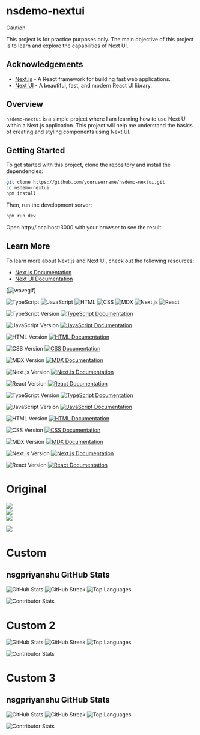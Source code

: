 # nsdemo-nextui

> [!CAUTION]
> This project is for practice purposes only. The main objective of this project is to learn and explore the capabilities of Next UI.

## Acknowledgements

- [Next.js](https://nextjs.org) - A React framework for building fast web applications.
- [Next UI](https://nextui.org) - A beautiful, fast, and modern React UI library.

## Overview

`nsdemo-nextui` is a simple project where I am learning how to use Next UI within a Next.js application. This project will help me understand the basics of creating and styling components using Next UI.

## Getting Started

To get started with this project, clone the repository and install the dependencies:

```bash
git clone https://github.com/yourusername/nsdemo-nextui.git
cd nsdemo-nextui
npm install
```

Then, run the development server:

```bash
npm run dev
```

Open http://localhost:3000 with your browser to see the result.

## Learn More

To learn more about Next.js and Next UI, check out the following resources:

- [Next.js Documentation](https://nextjs.org/docs)
- [Next UI Documentation](https://nextui.org/docs)


[![wavegif](https://cdn3.emoji.gg/emojis/wavegif_1860.gif)]


![TypeScript](https://img.shields.io/badge/TypeScript-%23007ACC.svg?style=for-the-badge&logo=typescript&logoColor=white)
![JavaScript](https://img.shields.io/badge/JavaScript-%23F7DF1E.svg?style=for-the-badge&logo=javascript&logoColor=black)
![HTML](https://img.shields.io/badge/HTML-%23E34F26.svg?style=for-the-badge&logo=html5&logoColor=white)
![CSS](https://img.shields.io/badge/CSS-%231572B6.svg?style=for-the-badge&logo=css3&logoColor=white)
![MDX](https://img.shields.io/badge/MDX-%23F9AC00.svg?style=for-the-badge&logo=mdx&logoColor=white)
![Next.js](https://img.shields.io/badge/Next.js-%23000000.svg?style=for-the-badge&logo=next.js&logoColor=white)
![React](https://img.shields.io/badge/React-%2361DAFB.svg?style=for-the-badge&logo=react&logoColor=black)

![TypeScript Version](https://img.shields.io/npm/v/typescript?color=007ACC&label=TypeScript&logo=typescript&logoColor=white)
[![TypeScript Documentation](https://img.shields.io/badge/Documentation-Typescript-blue?style=flat&logo=typescript)](https://www.typescriptlang.org/docs/)

![JavaScript Version](https://img.shields.io/npm/v/javascript?color=F7DF1E&label=JavaScript&logo=javascript&logoColor=black)
[![JavaScript Documentation](https://img.shields.io/badge/Documentation-JavaScript-yellow?style=flat&logo=javascript)](https://developer.mozilla.org/en-US/docs/Web/JavaScript)

![HTML Version](https://img.shields.io/npm/v/html?color=E34F26&label=HTML&logo=html5&logoColor=white)
[![HTML Documentation](https://img.shields.io/badge/Documentation-HTML-orange?style=flat&logo=html5)](https://developer.mozilla.org/en-US/docs/Web/HTML)

![CSS Version](https://img.shields.io/npm/v/css?color=1572B6&label=CSS&logo=css3&logoColor=white)
[![CSS Documentation](https://img.shields.io/badge/Documentation-CSS-blue?style=flat&logo=css3)](https://developer.mozilla.org/en-US/docs/Web/CSS)

![MDX Version](https://img.shields.io/npm/v/mdx?color=F9AC00&label=MDX&logo=mdx&logoColor=white)
[![MDX Documentation](https://img.shields.io/badge/Documentation-MDX-yellow?style=flat&logo=mdx)](https://mdxjs.com/)

![Next.js Version](https://img.shields.io/npm/v/next?color=000000&label=Next.js&logo=next.js&logoColor=white)
[![Next.js Documentation](https://img.shields.io/badge/Documentation-Next.js-black?style=flat&logo=next.js)](https://nextjs.org/docs)

![React Version](https://img.shields.io/npm/v/react?color=61DAFB&label=React&logo=react&logoColor=black)
[![React Documentation](https://img.shields.io/badge/Documentation-React-blue?style=flat&logo=react)](https://reactjs.org/docs/getting-started.html)

![TypeScript Version](https://img.shields.io/npm/v/typescript?color=#007aff&label=TypeScript&logo=typescript&logoColor=white)
[![TypeScript Documentation](https://img.shields.io/badge/Documentation-Typescript-%23007aff?style=flat&logo=typescript)](https://www.typescriptlang.org/docs/)

![JavaScript Version](https://img.shields.io/npm/v/javascript?color=#ffcc00&label=JavaScript&logo=javascript&logoColor=black)
[![JavaScript Documentation](https://img.shields.io/badge/Documentation-JavaScript-%23ffcc00?style=flat&logo=javascript)](https://developer.mozilla.org/en-US/docs/Web/JavaScript)

![HTML Version](https://img.shields.io/npm/v/html?color=#e34f26&label=HTML&logo=html5&logoColor=white)
[![HTML Documentation](https://img.shields.io/badge/Documentation-HTML-%23e34f26?style=flat&logo=html5)](https://developer.mozilla.org/en-US/docs/Web/HTML)

![CSS Version](https://img.shields.io/npm/v/css?color=#1572b6&label=CSS&logo=css3&logoColor=white)
[![CSS Documentation](https://img.shields.io/badge/Documentation-CSS-%231572b6?style=flat&logo=css3)](https://developer.mozilla.org/en-US/docs/Web/CSS)

![MDX Version](https://img.shields.io/npm/v/mdx?color=#ffac00&label=MDX&logo=mdx&logoColor=white)
[![MDX Documentation](https://img.shields.io/badge/Documentation-MDX-%23ffac00?style=flat&logo=mdx)](https://mdxjs.com/)

![Next.js Version](https://img.shields.io/npm/v/next?color=#1c1c1e&label=Next.js&logo=next.js&logoColor=white)
[![Next.js Documentation](https://img.shields.io/badge/Documentation-Next.js-%231c1c1e?style=flat&logo=next.js)](https://nextjs.org/docs)

![React Version](https://img.shields.io/npm/v/react?color=#61dafb&label=React&logo=react&logoColor=black)
[![React Documentation](https://img.shields.io/badge/Documentation-React-%2361dafb?style=flat&logo=react)](https://reactjs.org/docs/getting-started.html)

# Original 

![](https://github-readme-stats.vercel.app/api?username=nsgpriyanshu&theme=github_dark&hide_border=true&include_all_commits=false&count_private=false)<br/>
![](https://github-readme-streak-stats.herokuapp.com/?user=nsgpriyanshu&theme=github_dark&hide_border=true)<br/>
![](https://github-readme-stats.vercel.app/api/top-langs/?username=nsgpriyanshu&theme=github_dark&hide_border=true&include_all_commits=false&count_private=false&layout=compact)

![](https://github-contributor-stats.vercel.app/api?username=nsgpriyanshu&limit=5&theme=github_dark&combine_all_yearly_contributions=true)

<!-- Proudly created with GPRM ( https://gprm.itsvg.in ) -->


# Custom 

## nsgpriyanshu GitHub Stats

![GitHub Stats](https://github-readme-stats.vercel.app/api?username=nsgpriyanshu&hide_border=false&include_all_commits=false&count_private=false&title_color=ffffff&text_color=ffffff&bg_color=00000000&border_color=f10a0a&border_radius=7.5%25)
![GitHub Streak](https://github-readme-streak-stats.herokuapp.com/?user=nsgpriyanshu&hide_border=false&ring=f10a0a&fire=f10a0a&currStreakLabel=f10a0a&background=00000000&border=f10a0a&stroke=f10a0a&hide_stars=true&dates=ffffff&sideNums=f10a0a&border_radius=7.5%25&stroke=f10a0a&currStreakNum=f10a0a)
![Top Languages](https://github-readme-stats.vercel.app/api/top-langs/?username=nsgpriyanshu&hide_border=false&layout=compact&langs_count=10&title_color=ffffff&text_color=ffffff&bg_color=00000000&border_color=f10a0a&border_radius=7.5%25)

![Contributor Stats](https://github-contributor-stats.vercel.app/api?username=nsgpriyanshu&limit=5&theme=github_dark&combine_all_yearly_contributions=true&hide_border=false&border_radius=7.5%25&title_color=ffffff&text_color=f10a0a)

<!-- Proudly created with GPRM (https://gprm.itsvg.in) -->

# Custom 2

![GitHub Stats](https://github-readme-stats.vercel.app/api?username=nsgpriyanshu&hide_border=false&include_all_commits=false&count_private=false&title_color=ffffff&text_color=ffffff&bg_color=00000000&border_color=f10a0a&border_radius=7.5%25)
![GitHub Streak](https://github-readme-streak-stats.herokuapp.com/?user=nsgpriyanshu&hide_border=false&ring=ff3b30&fire=ff3b30&currStreakLabel=ff3b30&background=00000000&border=ff3b30&stroke=ff3b30&hide_stars=true&dates=ffffff&sideNums=ff3b30&border_radius=7.5%25&stroke=ff3b30&currStreakNum=ff3b30)
![Top Languages](https://github-readme-stats.vercel.app/api/top-langs/?username=nsgpriyanshu&hide_border=false&layout=compact&langs_count=10&title_color=ffffff&text_color=ffffff&bg_color=00000000&border_color=f10a0a&border_radius=7.5%25)

![Contributor Stats](https://github-contributor-stats.vercel.app/api?username=nsgpriyanshu&limit=5&theme=github_dark&combine_all_yearly_contributions=true&hide_border=false&border_radius=7.5%25&title_color=ffffff&text_color=ff3b30)

<!-- Proudly created with GPRM (https://gprm.itsvg.in) -->

# Custom 3

## nsgpriyanshu GitHub Stats

![GitHub Stats](https://github-readme-stats.vercel.app/api?username=nsgpriyanshu&hide_border=false&include_all_commits=false&count_private=false&title_color=COLORS.blue&text_color=COLORS.lightGrayMid&bg_color=COLORS.darkGray&border_color=COLORS.red&border_radius=7.5%25)
![GitHub Streak](https://github-readme-streak-stats.herokuapp.com/?user=nsgpriyanshu&hide_border=false&ring=COLORS.red&fire=COLORS.red&currStreakLabel=COLORS.red&background=COLORS.darkGray&border=COLORS.red&stroke=COLORS.red&hide_stars=true&dates=COLORS.lightGray&sideNums=COLORS.red&border_radius=7.5%25&stroke=COLORS.red&currStreakNum=COLORS.red)
![Top Languages](https://github-readme-stats.vercel.app/api/top-langs/?username=nsgpriyanshu&hide_border=false&layout=compact&langs_count=10&title_color=COLORS.blue&text_color=COLORS.lightGrayMid&bg_color=COLORS.darkGray&border_color=COLORS.red&border_radius=7.5%25)

![Contributor Stats](https://github-contributor-stats.vercel.app/api?username=nsgpriyanshu&limit=5&theme=github_dark&combine_all_yearly_contributions=true&hide_border=false&border_radius=7.5%25&title_color=COLORS.blue&text_color=COLORS.red)

<!-- Proudly created with GPRM (https://gprm.itsvg.in) -->

